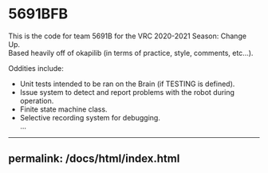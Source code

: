 # 5691BFB
This is the code for team 5691B for the VRC 2020-2021 Season: Change Up.  
Based heavily off of okapilib (in terms of practice, style, comments, etc...).  
  
Oddities include:  
- Unit tests intended to be ran on the Brain (if TESTING is defined).  
- Issue system to detect and report problems with the robot during operation.  
- Finite state machine class.  
- Selective recording system for debugging.  
...

---
permalink: /docs/html/index.html
---
